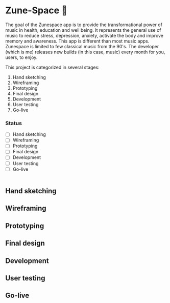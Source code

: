 # Zune-Space 🎵
The goal of the Zunespace app is to provide the transformational power of music in health, education and well being. It represents the general use of music to reduce stress, depression, anxiety, activate the body and improve memory and awareness. This app is different than most music apps. Zunespace is limited to few classical music from the 90's. The developer (which is me) releases new builds (in this case, music) every month for you, users, to enjoy.<br />

This project is categorized in several stages:
1. Hand sketching
2. Wireframing
3. Prototyping
4. Final design
5. Development
6. User testing
7. Go-live <br />

### Status
- [ ] Hand sketching
- [ ] Wireframing
- [ ] Prototyping
- [ ] Final design
- [ ] Development
- [ ] User testing
- [ ] Go-live<br /><br />

## Hand sketching
## Wireframing
## Prototyping
## Final design
## Development
## User testing
## Go-live



